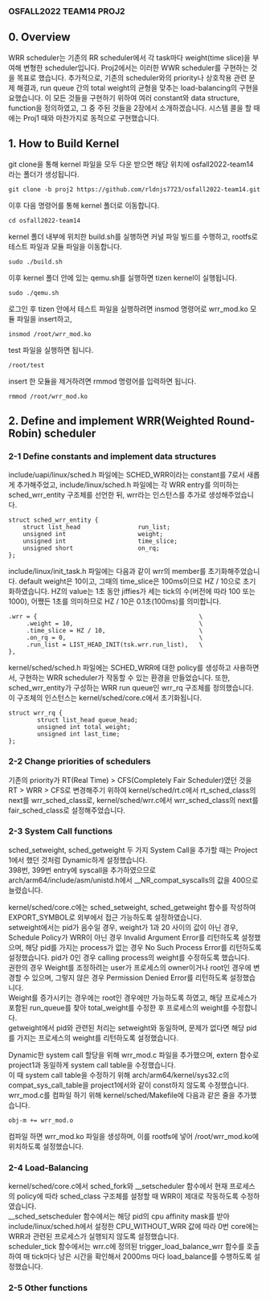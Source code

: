 ### OSFALL2022 TEAM14 PROJ2

## 0. Overview
WRR scheduler는 기존의 RR scheduler에서 각 task마다 weight(time slice)을 부여해 변형한 scheduler입니다. Proj2에서는 이러한 WWR scheduler를 구현하는 것을 목표로 했습니다. 추가적으로, 기존의 scheduler와의 priority나 상호작용 관련 문제 해결과, run queue 간의 total weight의 균형을 맞추는 load-balancing의 구현을 요했습니다. 이 모든 것들을 구현하기 위하여 여러 constant와 data structure, function을 정의하였고, 그 중 주된 것들을 2장에서 소개하겠습니다. 시스템 콜을 할 때에는 Proj1 때와 마찬가지로 동적으로 구현했습니다.

## 1. How to Build Kernel
git clone을 통해 kernel 파일을 모두 다운 받으면 해당 위치에 osfall2022-team14 라는 폴더가 생성됩니다.
```
git clone -b proj2 https://github.com/rldnjs7723/osfall2022-team14.git
```
이후 다음 명령어를 통해 kernel 폴더로 이동합니다.
```
cd osfall2022-team14
```
kernel 폴더 내부에 위치한 build.sh를 실행하면 커널 파일 빌드를 수행하고, rootfs로 테스트 파일과 모듈 파일을 이동합니다.
```
sudo ./build.sh
```
이후 kernel 폴더 안에 있는 qemu.sh를 실행하면 tizen kernel이 실행됩니다.
```
sudo ./qemu.sh
```

로그인 후 tizen 안에서 테스트 파일을 실행하려면
insmod 명령어로 wrr_mod.ko 모듈 파일을 insert하고,
```
insmod /root/wrr_mod.ko
```
test 파일을 실행하면 됩니다.
```
/root/test
```
insert 한 모듈을 제거하려면 rmmod 명령어를 입력하면 됩니다.
```
rmmod /root/wrr_mod.ko
```

## 2. Define and implement WRR(Weighted Round-Robin) scheduler
### 2-1 Define constants and implement data structures
include/uapi/linux/sched.h 파일에는 SCHED_WRR이라는 constant를 7로서 새롭게 추가해주었고, include/linux/sched.h 파일에는 각 WRR entry를 의미하는 sched_wrr_entity 구조체를 선언한 뒤, wrr라는 인스턴스를 추가로 생성해주었습니다.

```
struct sched_wrr_entity {
    struct list_head                run_list;
    unsigned int                    weight;
    unsigned int                    time_slice;
    unsigned short	                on_rq;
};
```

include/linux/init_task.h 파일에는 다음과 같이 wrr의 member를 초기화해주었습니다. default weight은 10이고, 그때의 time_slice은 100ms이므로 HZ / 10으로 초기화하였습니다. HZ의 value는 1초 동안 jiffies가 세는 tick의 수(버전에 따라 100 또는 1000), 어쨌든 1초를 의미하므로 HZ / 10은 0.1초(100ms)를 의미합니다.

```
.wrr = { 				    			             \
     .weight = 10,   					             \
     .time_slice = HZ / 10, 					     \
     .on_rq = 0, 						             \
     .run_list = LIST_HEAD_INIT(tsk.wrr.run_list), 	 \
}, 
```

kernel/sched/sched.h 파일에는 SCHED_WRR에 대한 policy를 생성하고 사용하면서, 구현하는 WRR scheduler가 작동할 수 있는 환경을 만들었습니다. 또한, sched_wrr_entity가 구성하는 WRR run queue인 wrr_rq 구조체를 정의했습니다. 이 구조체의 인스턴스는 kernel/sched/core.c에서 초기화됩니다.

```
struct wrr_rq {
    	struct list_head queue_head;
    	unsigned int total_weight;
    	unsigned int last_time;
};
```

### 2-2 Change priorities of schedulers
기존의 priority가 RT(Real Time) > CFS(Completely Fair Scheduler)였던 것을 RT > WRR > CFS로 변경해주기 위하여 kernel/sched/rt.c에서 rt_sched_class의 next를 wrr_sched_class로, kernel/sched/wrr.c에서 wrr_sched_class의 next를 fair_sched_class로 설정해주었습니다.

### 2-3 System Call functions
sched_setweight, sched_getweight 두 가지 System Call을 추가할 때는 Project 1에서 했던 것처럼 Dynamic하게 설정했습니다.  
398번, 399번 entry에 syscall을 추가하였으므로 arch/arm64/include/asm/unistd.h에서 __NR_compat_syscalls의 값을 400으로 늘렸습니다.

kernel/sched/core.c에는 sched_setweight, sched_getweight 함수를 작성하여 EXPORT_SYMBOL로 외부에서 접근 가능하도록 설정하였습니다.  
setweight에서는 pid가 음수일 경우, weight가 1과 20 사이의 값이 아닌 경우, Schedule Policy가 WRR이 아닌 경우 Invalid Argument Error를 리턴하도록 설정했으며, 
해당 pid를 가지는 process가 없는 경우 No Such Process Error를 리턴하도록 설정했습니다. 
pid가 0인 경우 calling process의 weight를 수정하도록 했습니다.  
권한의 경우 Weight를 조정하려는 user가 프로세스의 owner이거나 root인 경우에 변경할 수 있으며, 그렇지 않은 경우 Permission Denied Error를 리턴하도록 설정했습니다.  
Weight를 증가시키는 경우에는 root인 경우에만 가능하도록 하였고, 해당 프로세스가 포함된 run_queue를 찾아 total_weight를 수정한 후 프로세스의 weight를 수정합니다.  
getweight에서 pid와 관련된 처리는 setweight와 동일하며, 문제가 없다면 해당 pid를 가지는 프로세스의 weight를 리턴하도록 설정했습니다.

Dynamic한 system call 할당을 위해 wrr_mod.c 파일을 추가했으며, extern 함수로 project1과 동일하게 system call table을 수정했습니다.  
이 때 system call table을 수정하기 위해 arch/arm64/kernel/sys32.c의 compat_sys_call_table을 project1에서와 같이 const하지 않도록 수정했습니다.  
wrr_mod.c를 컴파일 하기 위해 kernel/sched/Makefile에 다음과 같은 줄을 추가했습니다.
```
obj-m += wrr_mod.o
```
컴파일 하면 wrr_mod.ko 파일을 생성하며, 이를 rootfs에 넣어 /root/wrr_mod.ko에 위치하도록 설정했습니다.

### 2-4 Load-Balancing
kernel/sched/core.c에서 sched_fork와 __setscheduler 함수에서 현재 프로세스의 policy에 따라 sched_class 구조체를 설정할 때 WRR이 제대로 작동하도록 수정하였습니다.  
__sched_setscheduler 함수에서는 해당 pid의 cpu affinity mask를 받아 include/linux/sched.h에서 설정한 CPU_WITHOUT_WRR 값에 따라 0번 core에는 WRR과 관련된 프로세스가 실행되지 않도록 설정했습니다.  
scheduler_tick 함수에서는 wrr.c에 정의된 trigger_load_balance_wrr 함수를 호출하여 매 tick마다 남은 시간을 확인해서 2000ms 마다 load_balance를 수행하도록 설정했습니다.

### 2-5 Other functions

